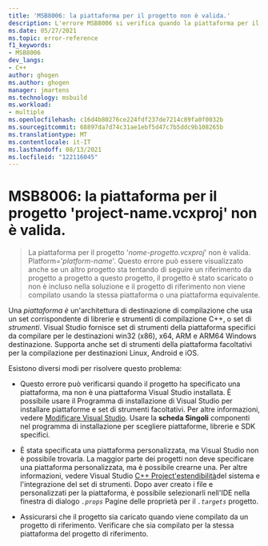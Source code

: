 ```yaml
---
title: 'MSB8006: la piattaforma per il progetto non è valida.'
description: L'errore MSB8006 si verifica quando la piattaforma per il progetto non è valida.
ms.date: 05/27/2021
ms.topic: error-reference
f1_keywords:
- MSB8006
dev_langs:
- C++
author: ghogen
ms.author: ghogen
manager: jmartens
ms.technology: msbuild
ms.workload:
- multiple
ms.openlocfilehash: c16d4b80276ce224fdf237de7214c89fa0f0032b
ms.sourcegitcommit: 68897da7d74c31ae1ebf5d47c7b5ddc9b108265b
ms.translationtype: MT
ms.contentlocale: it-IT
ms.lasthandoff: 08/13/2021
ms.locfileid: "122116045"
---
```

# <a name="msb8006-the-platform-for-project-project-namevcxproj-is-invalid"></a>MSB8006: la piattaforma per il progetto 'project-name.vcxproj' non è valida.

> La piattaforma per il progetto '*nome-progetto.vcxproj*' non è valida.  Platform='*platform-name*'. Questo errore può essere visualizzato anche se un altro progetto sta tentando di seguire un riferimento da progetto a progetto a questo progetto, il progetto è stato scaricato o non è incluso nella soluzione e il progetto di riferimento non viene compilato usando la stessa piattaforma o una piattaforma equivalente.

Una *piattaforma è* un'architettura di destinazione di compilazione che usa un set corrispondente di librerie e strumenti di compilazione C++, o set di *strumenti*. Visual Studio fornisce set di strumenti della piattaforma specifici da compilare per le destinazioni win32 (x86), x64, ARM e ARM64 Windows destinazione. Supporta anche set di strumenti della piattaforma facoltativi per la compilazione per destinazioni Linux, Android e iOS.

Esistono diversi modi per risolvere questo problema:

- Questo errore può verificarsi quando il progetto ha specificato una piattaforma, ma non è una piattaforma Visual Studio installata. È possibile usare il Programma di installazione di Visual Studio per installare piattaforme e set di strumenti facoltativi. Per altre informazioni, vedere [Modificare Visual Studio](../../install/modify-visual-studio.md). Usare la **scheda Singoli** componenti nel programma di installazione per scegliere piattaforme, librerie e SDK specifici.

- È stata specificata una piattaforma personalizzata, ma Visual Studio non è possibile trovarla. La maggior parte dei progetti non deve specificare una piattaforma personalizzata, ma è possibile crearne una. Per altre informazioni, vedere Visual Studio [C++ Project'estendibilità](../../extensibility/visual-cpp-project-extensibility.md)del sistema e l'integrazione del set di strumenti. Dopo aver creato i file e personalizzati per la piattaforma, è possibile selezionarli nell'IDE nella finestra di dialogo *`.props`* Pagine delle proprietà per il *`.targets`* progetto. 

- Assicurarsi che il progetto sia caricato quando viene compilato da un progetto di riferimento. Verificare che sia compilato per la stessa piattaforma del progetto di riferimento.

